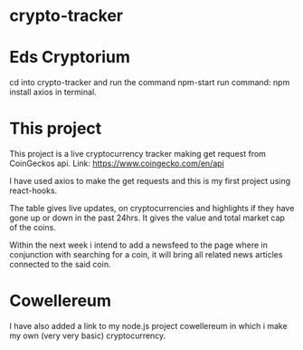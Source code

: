 # crypto-tracker

# Eds Cryptorium
cd into crypto-tracker and run the command npm-start run command: npm install axios in terminal.

# This project
This project is a live cryptocurrency tracker making get request from CoinGeckos api. Link: https://www.coingecko.com/en/api

I have used axios to make the get requests and this is my first project using react-hooks.

The table gives live updates, on cryptocurrencies and highlights if they have gone up or down in the past 24hrs. It gives the value and total market cap of the coins.

Within the next week i intend to add a newsfeed to the page where in conjunction with searching for a coin, it will bring all related news articles connected to the said coin.

# Cowellereum
I have also added a link to my node.js project cowellereum in which i make my own (very very basic) cryptocurrency.
